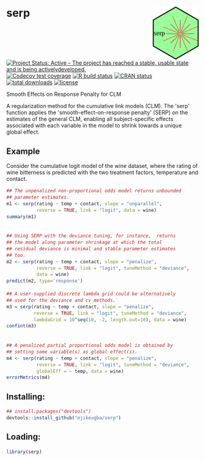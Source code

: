 # serp <img src='man/figures/hex_logo.png' align="right" height="139" />

<!-- badges: start -->
[![Project Status: Active – The project has reached a stable, usable state and is being activelydeveloped.](https://www.repostatus.org/badges/latest/active.svg)](https://www.repostatus.org/#active)
[![Codecov test coverage](https://codecov.io/gh/ejikeugba/serp/branch/master/graph/badge.svg)](https://codecov.io/gh/ejikeugba/serp?branch=master)
[![R build status](https://github.com/ejikeugba/serp/workflows/R-CMD-check/badge.svg)](https://github.com/ejikeugba/serp/actions)
[![CRAN status](https://www.r-pkg.org/badges/version/serp )](https://CRAN.R-project.org/package=serp)
[![total downloads](http://cranlogs.r-pkg.org/badges/grand-total/serp)](http://cranlogs.r-pkg.org/badges/grand-total/serp)
[![license](https://img.shields.io/badge/license-GPL--2-blue.svg)](https://www.gnu.org/licenses/gpl-2.0.en.html)
<!-- [![downloads](https://cranlogs.r-pkg.org/badges/serp)](https://CRAN.R-project.org/package=serp) -->
<!-- badges: end -->



Smooth Effects on Response Penalty for CLM

A regularization method for the cumulative link models (CLM). 
The 'serp' function applies the 'smooth-effect-on-response penalty' 
(SERP) on the estimates of the general CLM, enabling all 
subject-specific effects associated with each variable in 
the model to shrink towards a unique global effect.

## Example
Consider the cumulative logit model of the wine dataset,
where the rating of wine bitterness is predicted with 
the two treatment factors, temperature and contact. 

```R
## The unpenalized non-proportional odds model returns unbounded
## parameter estimates.
m1 <- serp(rating ~ temp + contact, slope = "unparallel",
           reverse = TRUE, link = "logit", data = wine)
summary(m1)
 

## Using SERP with the deviance tuning, for instance,  returns 
## the model along parameter shrinkage at which the total 
## residual deviance is minimal and stable parameter estimates 
## too.
m2 <- serp(rating ~ temp + contact, slope = "penalize",
           reverse = TRUE, link = "logit", tuneMethod = "deviance",
           data = wine)
predict(m2, type='response')

## A user-supplied discrete lambda grid could be alternatively
## used for the deviance and cv methods.
m3 = serp(rating ~ temp + contact, slope = "penalize",
          reverse = TRUE, link = "logit", tuneMethod = "deviance",
          lambdaGrid = 10^seq(10, -2, length.out=10), data = wine)
confint(m3)


## A penalized partial proportional odds model is obtained by
## setting some variable(s) as global effect(s).
m4 <- serp(rating ~ temp + contact, slope = "penalize",
           reverse = TRUE, link = "logit", tuneMethod = "deviance",
           globalEff = ~ temp, data = wine)
errorMetrics(m4)
```

## Installing:
```R
## install.packages("devtools")
devtools::install_github("ejikeugba/serp")
```

## Loading:
```R
library(serp)

